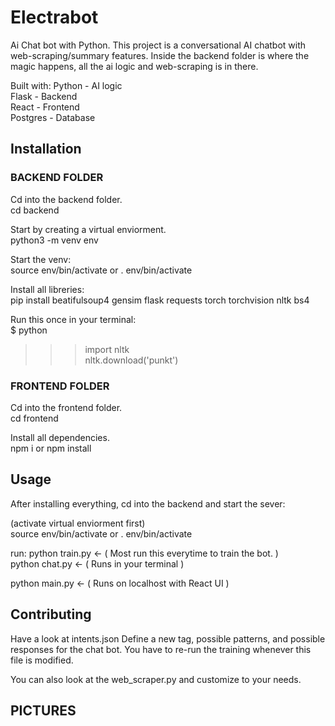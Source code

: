 # Electrabot

Ai Chat bot with Python.
This project is a conversational AI chatbot with web-scraping/summary features. 
Inside the backend folder is where the magic happens, all the ai logic and web-scraping is in there.

Built with:
 Python - AI logic  
 Flask - Backend  
 React - Frontend  
 Postgres - Database  

## Installation

### BACKEND FOLDER
 
Cd into the backend folder.  
cd backend  

Start by creating a virtual enviorment.  
python3 -m venv env   

Start the venv:  
source env/bin/activate or  . env/bin/activate  

Install all libreries:  
pip install beatifulsoup4 gensim flask requests torch torchvision nltk bs4  

Run this once in your terminal:  
$ python  
>>> import nltk  
>>> nltk.download('punkt')  

### FRONTEND FOLDER
 
Cd into the frontend folder.  
cd frontend  

Install all dependencies.  
npm i or npm install  

## Usage
 
After installing everything, cd into the backend and start the sever:  

(activate virtual enviorment first)  
source env/bin/activate or  . env/bin/activate  

run: 
python train.py <- ( Most run this everytime to train the bot. )  
python chat.py <- ( Runs in your terminal )  

python main.py <- ( Runs on localhost with React UI )  

## Contributing

Have a look at intents.json Define a new tag, possible patterns, and possible responses for the chat bot. You have to re-run the training whenever this file is modified.  

You can also look at the web_scraper.py and customize to your needs.  

## PICTURES 
